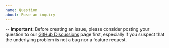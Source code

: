 ```yaml
---
name: Question
about: Pose an inquiry
---
```


--
**Important:** Before creating an issue, please consider posting your question to our [GitHub Discussions](https://github.com/prkumar/uplink/discussions) page first, especially if you suspect that the underlying problem is not a bug nor a feature request.
